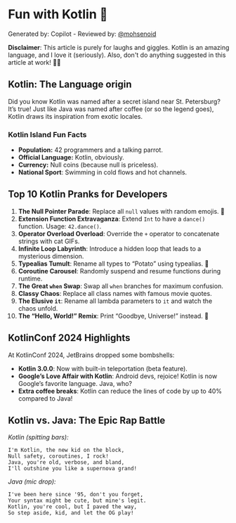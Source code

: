 # Fun with Kotlin 🎉
Generated by: Copilot - Reviewed by: [@mohsenoid](https://twitter.com/@mohsenoid)

**Disclaimer**: This article is purely for laughs and giggles. Kotlin is an amazing language, and I love it (seriously). Also, don't do anything suggested in this article at work! 🎩🤖

## Kotlin: The Language origin

Did you know Kotlin was named after a secret island near St. Petersburg? It’s true! Just like Java was named after coffee (or so the legend goes), Kotlin draws its inspiration from exotic locales.

### Kotlin Island Fun Facts

- **Population:** 42 programmers and a talking parrot.
- **Official Language:** Kotlin, obviously.
- **Currency:** Null coins (because null is priceless).
- **National Sport**: Swimming in cold flows and hot channels.


## Top 10 Kotlin Pranks for Developers

1. **The Null Pointer Parade**: Replace all `null` values with random emojis. 🤪
2. **Extension Function Extravaganza**: Extend `Int` to have a `dance()` function. Usage: `42.dance()`.
3. **Operator Overload Overload**: Override the `+` operator to concatenate strings with cat GIFs.
4. **Infinite Loop Labyrinth**: Introduce a hidden loop that leads to a mysterious dimension.
5. **Typealias Tumult**: Rename all types to “Potato” using typealias. 🥔
6. **Coroutine Carousel**: Randomly suspend and resume functions during runtime.
7. **The Great `when` Swap**: Swap all `when` branches for maximum confusion.
8. **Classy Chaos**: Replace all class names with famous movie quotes.
9. **The Elusive `it`**: Rename all lambda parameters to `it` and watch the chaos unfold.
10. **The “Hello, World!” Remix**: Print “Goodbye, Universe!” instead. 🌌


## KotlinConf 2024 Highlights

At KotlinConf 2024, JetBrains dropped some bombshells:

- **Kotlin 3.0.0**: Now with built-in teleportation (beta feature).
- **Google’s Love Affair with Kotlin**: Android devs, rejoice! Kotlin is now Google’s favorite language. Java, who?
- **Extra coffee breaks**: Kotlin can reduce the lines of code by up to 40% compared to Java!


## Kotlin vs. Java: The Epic Rap Battle

*Kotlin (spitting bars):*

```
I'm Kotlin, the new kid on the block,
Null safety, coroutines, I rock!
Java, you're old, verbose, and bland,
I'll outshine you like a supernova grand!
```

*Java (mic drop):*

```
I've been here since '95, don't you forget,
Your syntax might be cute, but mine's legit.
Kotlin, you're cool, but I paved the way,
So step aside, kid, and let the OG play!
```
